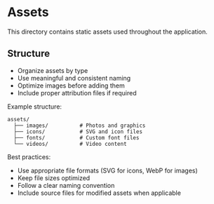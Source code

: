 # Assets

This directory contains static assets used throughout the application.

## Structure

- Organize assets by type
- Use meaningful and consistent naming
- Optimize images before adding them
- Include proper attribution files if required

Example structure:
```
assets/
  ├── images/          # Photos and graphics
  ├── icons/           # SVG and icon files
  ├── fonts/           # Custom font files
  └── videos/          # Video content
```

Best practices:
- Use appropriate file formats (SVG for icons, WebP for images)
- Keep file sizes optimized
- Follow a clear naming convention
- Include source files for modified assets when applicable
